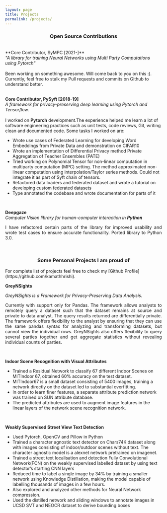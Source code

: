 ```yaml
---
layout: page
title: Projects
permalink: /projects/
---
```

<center><h3>Open Source Contributions</h3></center>
<br/>
**Core Contributor, SyMPC [2021-]**
<br/>
<em>"A library for training Neural Networks using Multi Party Computations using Pytorch"</em>
<br/>
<br/>
Been working on something awesome. Will come back to you on this :). Currently, feel free to stalk my Pull requests and commits on Github to understand better.
<br/>
<br/>

**Core Contributor, PySyft [2018-19]**
<br/>
<em>A framework for privacy-preserving deep learning using Pytorch and Tensorflow.</em><br/>
<br/>
I worked on **Pytorch** development.The experience helped me learn a lot of software engineering practices such as unit tests, code reviews, Git, writing clean and documented code. Some tasks I worked on are:
<br/>
- Wrote use cases of Federated Learning for developing Word Embeddings from Private Data and demonstration on CIFAR10
- Wrote an implementation of Differential Privacy method Private Aggregation of Teacher Ensembles (PATE)
- Tried working on Polynomial Tensor for non-linear computation in multiparty computation (MPC) setting. The method approximated non-linear computation using interpolation/Taylor series methods. Could not integrate it as part of Syft chain of tensors.
- Refactored data loaders and federated dataset and wrote a tutorial on developing custom federated datasets
- Type annotated the codebase and wrote documentation for parts of it

<br/>

**Deepgaze**
<br/>
<em>Computer Vision library for human-computer interaction in **Python**</em>
<br/>
<p style='text-align: justify;'>
I have refactored certain parts of the library for improved usability and wrote test cases to ensure accurate functionality. Ported library to Python 3.0.
</p>

<br/>

<center><h3>Some Personal Projects I am proud of</h3></center>
For complete list of projects feel free to check my [Github Profile](https://github.com/kamathhrishi).
<br/>

**GreyNSights**
<center><p style="text-align:justify"><i>GreyNSights is a Framework for Privacy-Preserving Data Analysis.</i></p></center>
<p style="text-align:justify">Currently with support only for Pandas. The framework allows analysts to remotely query a dataset such that the dataset remains at source and private to data analyst. The query results returned are differentially private. The framework offers flexibility to the analyst by ensuring that they can use the same pandas syntax for analyzing and transforming datasets, but cannot view the individual rows. GreyNSights also offers flexibility to query several parties together and get aggregate statistics without revealing individual counts of parties.</p>

<br/>

**Indoor Scene Recognition with Visual Attributes**
<br/>
- Trained a Residual Network to classify 67 different Indoor Scenes on MITIndoor 67, obtained 60% accuracy on the test dataset.
- MITIndoor67 is a small dataset consisting of 5400 images, training a network directly on the dataset led to substantial overfitting.
- In order to learn finer features, a separate attribute prediction network was trained on SUN attribute database.
- The predicted attributes are used to augment image features in the linear layers of the network scene recognition network.

<br/>

**Weakly Supervised Street View Text Detection**
<br/>
- Used Pytorch, OpenCV and Pillow in Python
- Trained a character agnostic text detector on Chars74K dataset along with images consisting of indoor/outdoor scenes without text. The character agnostic model is a alexnet network pretrained on imagenet.
- Trained a street text localisation and detection Fully Convolutional Network(FCN) on the weakly supervised labelled dataset by using text detector’s starting CNN layers
- Reduced time to label a single image by 34% by training a smaller network using Knowledge Distillation, making the model capable of labelling thousands of images in a few hours.
- Also explored and analyzed other methods for Neural Network compression.
- Used the distilled network and sliding windows to annotate images in UCSD SVT and NEOCR dataset to derive bounding boxes
